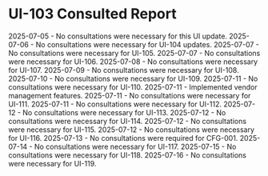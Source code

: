 # UI-103 Consulted Report

2025-07-05 - No consultations were necessary for this UI update.
2025-07-06 - No consultations were necessary for UI-104 updates.
2025-07-07 - No consultations were necessary for UI-105.
2025-07-07 - No consultations were necessary for UI-106.
2025-07-08 - No consultations were necessary for UI-107.
2025-07-09 - No consultations were necessary for UI-108.
2025-07-10 - No consultations were necessary for UI-109.
2025-07-11 - No consultations were necessary for UI-110.
2025-07-11 - Implemented vendor management features.
2025-07-11 - No consultations were necessary for UI-111.
2025-07-11 - No consultations were necessary for UI-112.
2025-07-12 - No consultations were necessary for UI-113.
2025-07-12 - No consultations were necessary for UI-114.
2025-07-12 - No consultations were necessary for UI-115.
2025-07-12 - No consultations were necessary for UI-116.
2025-07-13 - No consultations were required for CFG-001.
2025-07-14 - No consultations were necessary for UI-117.
2025-07-15 - No consultations were necessary for UI-118.
2025-07-16 - No consultations were necessary for UI-119.
